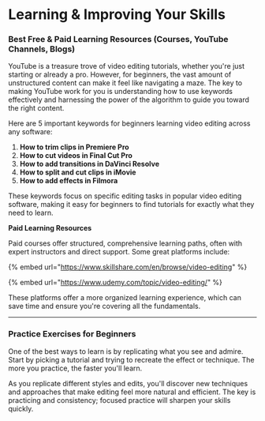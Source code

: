 # Learning & Improving Your Skills

### **Best Free & Paid Learning Resources (Courses, YouTube Channels, Blogs)**

YouTube is a treasure trove of video editing tutorials, whether you're just starting or already a pro. However, for beginners, the vast amount of unstructured content can make it feel like navigating a maze. The key to making YouTube work for you is understanding how to use keywords effectively and harnessing the power of the algorithm to guide you toward the right content.

Here are 5 important keywords for beginners learning video editing across any software:

1. **How to trim clips in Premiere Pro**
2. **How to cut videos in Final Cut Pro**
3. **How to add transitions in DaVinci Resolve**
4. **How to split and cut clips in iMovie**
5. **How to add effects in Filmora**

These keywords focus on specific editing tasks in popular video editing software, making it easy for beginners to find tutorials for exactly what they need to learn.

**Paid Learning Resources**

Paid courses offer structured, comprehensive learning paths, often with expert instructors and direct support. Some great platforms include:

{% embed url="https://www.skillshare.com/en/browse/video-editing" %}

{% embed url="https://www.udemy.com/topic/video-editing/" %}

These platforms offer a more organized learning experience, which can save time and ensure you're covering all the fundamentals.

***

### **Practice Exercises for Beginners**

One of the best ways to learn is by replicating what you see and admire. Start by picking a tutorial and trying to recreate the effect or technique. The more you practice, the faster you'll learn.

As you replicate different styles and edits, you'll discover new techniques and approaches that make editing feel more natural and efficient. The key is practicing and consistency; focused practice will sharpen your skills quickly.
